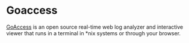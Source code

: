 # Goaccess

[GoAccess](https://goaccess.io/) is an open source real-time web log analyzer and interactive viewer that runs in a terminal in *nix systems or through your browser.
